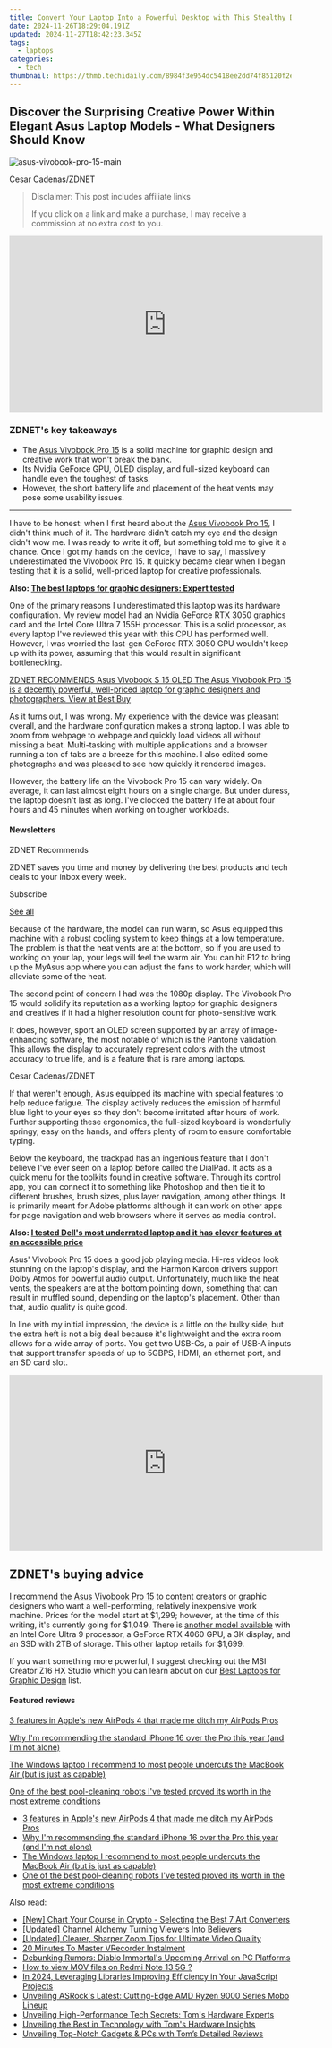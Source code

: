 ```yaml
---
title: Convert Your Laptop Into a Powerful Desktop with This Stealthy Docking Station - Discover How!
date: 2024-11-26T18:29:04.191Z
updated: 2024-11-27T18:42:23.345Z
tags:
  - laptops
categories:
  - tech
thumbnail: https://thmb.techidaily.com/8984f3e954dc5418ee2dd74f85120f2ef763c0382a218a0a60fa194808ade857.jpg
---
```


## Discover the Surprising Creative Power Within Elegant Asus Laptop Models - What Designers Should Know

![asus-vivobook-pro-15-main](https://www.zdnet.com/a/img/resize/b6e2f0d5aa6c2c03e494c3ef6f8665511a5af88a/2024/04/08/98048ea8-75f0-49a5-b5e6-bca58a3329ba/asus-vivobook-pro-15-main.jpg?auto=webp&width=1280)

Cesar Cadenas/ZDNET

>  Disclaimer: This post includes affiliate links
>
>  If you click on a link and make a purchase, I may receive a commission at no extra cost to you.
>

<!-- affiliate ads begin -->
<iframe width="560" height="315" src="https://www.youtube.com/embed/jjGL9wFdlbo?si=Vb1JgZqRXNc03UGG&autoplay=1" title="YouTube video player" frameborder="0" allow="accelerometer; autoplay; clipboard-write; encrypted-media; gyroscope; picture-in-picture; web-share" referrerpolicy="strict-origin-when-cross-origin" allowfullscreen></iframe>
<!-- affiliate ads end -->

### ZDNET's key takeaways

* The [Asus Vivobook Pro 15](https://shop-links.co/link/?url=https%3A%2F%2Fwww.bestbuy.com%2Fsite%2Fasus-vivobook-pro-15-oled-laptop-intel-evo-edition-nvidia-rtx3050-6gb-with-16gb-memory-1tb-ssd-earl-gray%2F6568760.p&publisher_slug=itechdaily19598&exclusive=1) is a solid machine for graphic design and creative work that won't break the bank.
* Its Nvidia GeForce GPU, OLED display, and full-sized keyboard can handle even the toughest of tasks.
* However, the short battery life and placement of the heat vents may pose some usability issues.

---

I have to be honest: when I first heard about the [Asus Vivobook Pro 15](https://shop-links.co/link/?url=https%3A%2F%2Fwww.bestbuy.com%2Fsite%2Fasus-vivobook-pro-15-oled-laptop-intel-evo-edition-nvidia-rtx3050-6gb-with-16gb-memory-1tb-ssd-earl-gray%2F6568760.p&publisher_slug=itechdaily19598&exclusive=1), I didn't think much of it. The hardware didn't catch my eye and the design didn't wow me. I was ready to write it off, but something told me to give it a chance. Once I got my hands on the device, I have to say, I massively underestimated the Vivobook Pro 15\. It quickly became clear when I began testing that it is a solid, well-priced laptop for creative professionals.

**Also: [The best laptops for graphic designers: Expert tested](https://www.zdnet.com/article/best-laptop-for-graphic-design/)**

One of the primary reasons I underestimated this laptop was its hardware configuration. My review model had an Nvidia GeForce RTX 3050 graphics card and the Intel Core Ultra 7 155H processor. This is a solid processor, as every laptop I've reviewed this year with this CPU has performed well. However, I was worried the last-gen GeForce RTX 3050 GPU wouldn't keep up with its power, assuming that this would result in significant bottlenecking.

[ZDNET RECOMMENDS Asus Vivobook S 15 OLED The Asus Vivobook Pro 15 is a decently powerful, well-priced laptop for graphic designers and photographers. View at Best Buy](https://shop-links.co/link/?url=https%3A%2F%2Fwww.bestbuy.com%2Fsite%2Fasus-vivobook-pro-15-oled-laptop-intel-evo-edition-nvidia-rtx3050-6gb-with-16gb-memory-1tb-ssd-earl-gray%2F6568760.p&publisher_slug=itechdaily19598&exclusive=1)

As it turns out, I was wrong. My experience with the device was pleasant overall, and the hardware configuration makes a strong laptop. I was able to zoom from webpage to webpage and quickly load videos all without missing a beat. Multi-tasking with multiple applications and a browser running a ton of tabs are a breeze for this machine. I also edited some photographs and was pleased to see how quickly it rendered images. 

However, the battery life on the Vivobook Pro 15 can vary widely. On average, it can last almost eight hours on a single charge. But under duress, the laptop doesn't last as long. I've clocked the battery life at about four hours and 45 minutes when working on tougher workloads. 

#### Newsletters

ZDNET Recommends

ZDNET saves you time and money by delivering the best products and tech deals to your inbox every week.

 Subscribe

[See all](https://www.zdnet.com/newsletters/)

Because of the hardware, the model can run warm, so Asus equipped this machine with a robust cooling system to keep things at a low temperature. The problem is that the heat vents are at the bottom, so if you are used to working on your lap, your legs will feel the warm air. You can hit F12 to bring up the MyAsus app where you can adjust the fans to work harder, which will alleviate some of the heat.

The second point of concern I had was the 1080p display. The Vivobook Pro 15 would solidify its reputation as a working laptop for graphic designers and creatives if it had a higher resolution count for photo-sensitive work. 

It does, however, sport an OLED screen supported by an array of image-enhancing software, the most notable of which is the Pantone validation. This allows the display to accurately represent colors with the utmost accuracy to true life, and is a feature that is rare among laptops.

Cesar Cadenas/ZDNET

If that weren't enough, Asus equipped its machine with special features to help reduce fatigue. The display actively reduces the emission of harmful blue light to your eyes so they don't become irritated after hours of work. Further supporting these ergonomics, the full-sized keyboard is wonderfully springy, easy on the hands, and offers plenty of room to ensure comfortable typing. 

Below the keyboard, the trackpad has an ingenious feature that I don't believe I've ever seen on a laptop before called the DialPad. It acts as a quick menu for the toolkits found in creative software. Through its control app, you can connect it to something like Photoshop and then tie it to different brushes, brush sizes, plus layer navigation, among other things. It is primarily meant for Adobe platforms although it can work on other apps for page navigation and web browsers where it serves as media control.

**Also: [I tested Dell's most underrated laptop and it has clever features at an accessible price](https://www.zdnet.com/article/i-tested-dells-most-underrated-laptop-and-it-has-clever-features-at-an-accessible-price/)**

Asus' Vivobook Pro 15 does a good job playing media. Hi-res videos look stunning on the laptop's display, and the Harmon Kardon drivers support Dolby Atmos for powerful audio output. Unfortunately, much like the heat vents, the speakers are at the bottom pointing down, something that can result in muffled sound, depending on the laptop's placement. Other than that, audio quality is quite good.

In line with my initial impression, the device is a little on the bulky side, but the extra heft is not a big deal because it's lightweight and the extra room allows for a wide array of ports. You get two USB-Cs, a pair of USB-A inputs that support transfer speeds of up to 5GBPS, HDMI, an ethernet port, and an SD card slot.

<!-- affiliate ads begin -->
<iframe width="560" height="315" src="https://www.youtube.com/embed/oeSN3u4fO9M?si=Ua3Hzcil6u6akDgY&autoplay=1" title="YouTube video player" frameborder="0" allow="accelerometer; autoplay; clipboard-write; encrypted-media; gyroscope; picture-in-picture; web-share" referrerpolicy="strict-origin-when-cross-origin" allowfullscreen></iframe>
<!-- affiliate ads end -->

## ZDNET's buying advice

I recommend the [Asus Vivobook Pro 15](https://shop-links.co/link/?url=https%3A%2F%2Fwww.bestbuy.com%2Fsite%2Fasus-vivobook-pro-15-oled-laptop-intel-evo-edition-nvidia-rtx3050-6gb-with-16gb-memory-1tb-ssd-earl-gray%2F6568760.p&publisher_slug=itechdaily19598&exclusive=1) to content creators or graphic designers who want a well-performing, relatively inexpensive work machine. Prices for the model start at $1,299; however, at the time of this writing, it's currently going for $1,049\. There is [another model available](https://www.asus.com/us/laptops/for-home/everyday-use/asus-vivobook-pro-15-oled-q543/) with an Intel Core Ultra 9 processor, a GeForce RTX 4060 GPU, a 3K display, and an SSD with 2TB of storage. This other laptop retails for $1,699.

If you want something more powerful, I suggest checking out the MSI Creator Z16 HX Studio which you can learn about on our [Best Laptops for Graphic Design](https://www.zdnet.com/article/best-laptop-for-graphic-design/) list.

#### Featured reviews

[3 features in Apple's new AirPods 4 that made me ditch my AirPods Pros](https://www.zdnet.com/article/3-features-in-apples-new-airpods-4-that-made-me-ditch-my-airpods-pros/ "3 features in Apple's new AirPods 4 that made me ditch my AirPods Pros")

[Why I'm recommending the standard iPhone 16 over the Pro this year (and I'm not alone)](https://www.zdnet.com/article/why-im-recommending-the-standard-iphone-16-over-the-pro-this-year-and-im-not-alone/ "Why I'm recommending the standard iPhone 16 over the Pro this year (and I'm not alone)")

[The Windows laptop I recommend to most people undercuts the MacBook Air (but is just as capable)](https://www.zdnet.com/article/the-windows-laptop-i-recommend-to-most-people-undercuts-the-macbook-air-but-is-just-as-capable/ "The Windows laptop I recommend to most people undercuts the MacBook Air (but is just as capable)")

[One of the best pool-cleaning robots I've tested proved its worth in the most extreme conditions](https://www.zdnet.com/article/one-of-the-best-pool-cleaning-robots-ive-tested-proved-its-worth-in-the-most-extreme-conditions/ "One of the best pool-cleaning robots I've tested proved its worth in the most extreme conditions")

* [3 features in Apple's new AirPods 4 that made me ditch my AirPods Pros](https://www.zdnet.com/article/3-features-in-apples-new-airpods-4-that-made-me-ditch-my-airpods-pros/ "3 features in Apple's new AirPods 4 that made me ditch my AirPods Pros")
* [Why I'm recommending the standard iPhone 16 over the Pro this year (and I'm not alone)](https://www.zdnet.com/article/why-im-recommending-the-standard-iphone-16-over-the-pro-this-year-and-im-not-alone/ "Why I'm recommending the standard iPhone 16 over the Pro this year (and I'm not alone)")
* [The Windows laptop I recommend to most people undercuts the MacBook Air (but is just as capable)](https://www.zdnet.com/article/the-windows-laptop-i-recommend-to-most-people-undercuts-the-macbook-air-but-is-just-as-capable/ "The Windows laptop I recommend to most people undercuts the MacBook Air (but is just as capable)")
* [One of the best pool-cleaning robots I've tested proved its worth in the most extreme conditions](https://www.zdnet.com/article/one-of-the-best-pool-cleaning-robots-ive-tested-proved-its-worth-in-the-most-extreme-conditions/ "One of the best pool-cleaning robots I've tested proved its worth in the most extreme conditions")

<ins class="adsbygoogle"
     style="display:block"
     data-ad-format="autorelaxed"
     data-ad-client="ca-pub-7571918770474297"
     data-ad-slot="1223367746"></ins>

<ins class="adsbygoogle"
     style="display:block"
     data-ad-client="ca-pub-7571918770474297"
     data-ad-slot="8358498916"
     data-ad-format="auto"
     data-full-width-responsive="true"></ins>

<span class="atpl-alsoreadstyle">Also read:</span>
<div><ul>
<li><a href="https://extra-tips.techidaily.com/new-chart-your-course-in-crypto-selecting-the-best-7-art-converters/"><u>[New] Chart Your Course in Crypto - Selecting the Best 7 Art Converters</u></a></li>
<li><a href="https://youtube-clips.techidaily.com/updated-channel-alchemy-turning-viewers-into-believers/"><u>[Updated] Channel Alchemy Turning Viewers Into Believers</u></a></li>
<li><a href="https://fox-access.techidaily.com/updated-clearer-sharper-zoom-tips-for-ultimate-video-quality/"><u>[Updated] Clearer, Sharper Zoom Tips for Ultimate Video Quality</u></a></li>
<li><a href="https://remote-screen-capture.techidaily.com/20-minutes-to-master-vrecorder-instalment/"><u>20 Minutes To Master VRecorder Instalment</u></a></li>
<li><a href="https://program-issues.techidaily.com/debunking-rumors-diablo-immortals-upcoming-arrival-on-pc-platforms/"><u>Debunking Rumors: Diablo Immortal's Upcoming Arrival on PC Platforms</u></a></li>
<li><a href="https://review-topics.techidaily.com/how-to-view-mov-files-on-redmi-note-13-5g-by-aiseesoft-video-converter-play-mov-on-android/"><u>How to view MOV files on Redmi Note 13 5G ?</u></a></li>
<li><a href="https://youtube-stream.techidaily.com/in-2024-leveraging-libraries-improving-efficiency-in-your-javascript-projects/"><u>In 2024, Leveraging Libraries Improving Efficiency in Your JavaScript Projects</u></a></li>
<li><a href="https://hardware-reviews.techidaily.com/unveiling-asrocks-latest-cutting-edge-amd-ryzen-9000-series-mobo-lineup/"><u>Unveiling ASRock's Latest: Cutting-Edge AMD Ryzen 9000 Series Mobo Lineup</u></a></li>
<li><a href="https://hardware-reviews.techidaily.com/unveiling-high-performance-tech-secrets-toms-hardware-experts/"><u>Unveiling High-Performance Tech Secrets: Tom's Hardware Experts</u></a></li>
<li><a href="https://hardware-reviews.techidaily.com/unveiling-the-best-in-technology-with-toms-hardware-insights/"><u>Unveiling the Best in Technology with Tom's Hardware Insights</u></a></li>
<li><a href="https://hardware-reviews.techidaily.com/unveiling-top-notch-gadgets-and-pcs-with-toms-detailed-reviews/"><u>Unveiling Top-Notch Gadgets & PCs with Tom’s Detailed Reviews</u></a></li>
</ul></div>

